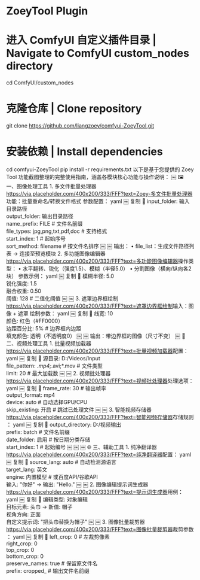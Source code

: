 ﻿# ZoeyTool Plugin​​
# 进入 ComfyUI 自定义插件目录 | Navigate to ComfyUI custom_nodes directory
cd ComfyUI/custom_nodes

# 克隆仓库 | Clone repository
git clone https://github.com/liangzoey/comfyui-ZoeyTool.git

# 安装依赖 | Install dependencies
cd comfyui-ZoeyTool
pip install -r requirements.txt
以下是基于您提供的 ​​Zoey Tool​​ 功能截图整理的 ​​完整使用指南​​，涵盖各模块核心功能与操作说明：
￼
🖼️ ​​一、图像处理工具​​
​​1. 多文件批量处理器​​
https://via.placeholder.com/400x200/333/FFF?text=Zoey-多文件批量处理器
​​功能​​：批量重命名/转换文件格式
​​参数配置​​：
yaml
￼
复制

input_folder: 输入目录路径  
output_folder: 输出目录路径  
name_prefix: FILE  # 文件名前缀  
file_types: jpg,png,txt,pdf,doc  # 支持格式  
start_index: 1  # 起始序号  
sort_method: filename  # 按文件名排序
￼
￼
​​输出​​：
•
file_list：生成文件路径列表 → 连接至预览模块
​​2. 多功能图像编辑器​​
https://via.placeholder.com/400x200/333/FFF?text=多功能图像编辑器
​​操作类型​​：
•
水平翻转、锐化（强度1.5）、模糊（半径5.0）
•
分割图像（横向/纵向各2块）
​​参数示例​​：
yaml
￼
复制

模糊半径: 5.0  
锐化强度: 1.5  
融合权重: 0.50  
阈值: 128  # 二值化阈值
￼
￼
​​3. 遮罩边界框绘制​​
https://via.placeholder.com/400x200/333/FFF?text=遮罩边界框绘制
​​输入​​：图像 + 遮罩
​​绘制参数​​：
yaml
￼
复制

线宽: 10  
颜色: 红色（#FF0000）  
边距百分比: 5%  # 边界框内边距  
填充颜色: 透明（不透明度0）
￼
￼
​​输出​​：带边界框的图像（尺寸不变）
￼
🎥 ​​二、视频处理工具​​
​​1. 批量视频加载器​​
https://via.placeholder.com/400x200/333/FFF?text=批量视频加载器
​​配置​​：
yaml
￼
复制

源目录: D:/Videos/Input  
file_pattern: *.mp4;*.avi;*.mov  # 文件类型  
limit: 20  # 最大加载数
￼
￼
​​2. 视频批处理器​​
https://via.placeholder.com/400x200/333/FFF?text=视频批处理器
​​处理选项​​：
yaml
￼
复制

frame_rate: 30  # 输出帧率  
output_format: mp4  
device: auto  # 自动选择GPU/CPU  
skip_existing: 开启  # 跳过已处理文件
￼
￼
​​3. 智能视频存储器​​
https://via.placeholder.com/400x200/333/FFF?text=智能视频存储器
​​存储规则​​：
yaml
￼
复制

output_directory: D:/视频输出  
prefix: batch  # 文件名前缀  
date_folder: 启用  # 按日期分类存储  
start_index: 1  # 起始编号
￼
￼
￼
🌐 ​​三、辅助工具​​
​​1. 纯净翻译器​​
https://via.placeholder.com/400x200/333/FFF?text=纯净翻译器
​​配置​​：
yaml
￼
复制

source_lang: auto  # 自动检测源语言  
target_lang: 英文  
engine: 内置模型  # 或百度API/谷歌API  
输入: "你好" → 输出: "Hello."
￼
￼
​​2. 图像编辑提示词生成器​​
https://via.placeholder.com/400x200/333/FFF?text=提示词生成器
​​用例​​：
yaml
￼
复制

编辑类型: 对象编辑  
目标元素: 头巾 → 新值: 帽子  
视角方向: 正面  
自定义提示词: "把头巾替换为帽子"
￼
￼
​​3. 图像批量裁剪器​​
https://via.placeholder.com/400x200/333/FFF?text=图像批量裁剪器
​​裁剪参数​​：
yaml
￼
复制

left_crop: 0   # 左裁剪像素  
right_crop: 0  
top_crop: 0  
bottom_crop: 0  
preserve_names: true  # 保留原文件名  
prefix: cropped_  # 输出文件名前缀
